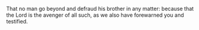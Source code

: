 That no man go beyond and defraud his brother in any matter: because that the Lord is the avenger of all such, as we also have forewarned you and testified.
